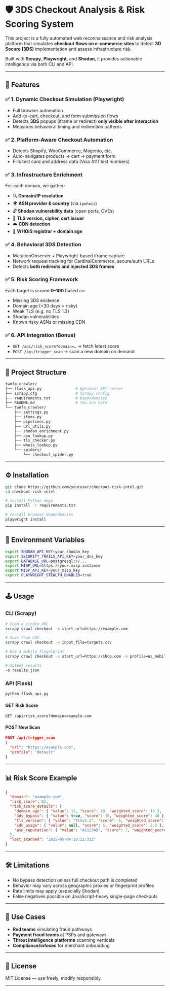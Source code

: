 # 🛡️ 3DS Checkout Analysis & Risk Scoring System

This project is a fully automated web reconnaissance and risk analysis platform that simulates **checkout flows on e-commerce sites** to detect **3D Secure (3DS)** implementation and assess infrastructure risk.

Built with **Scrapy**, **Playwright**, and **Shodan**, it provides actionable intelligence via both CLI and API.

---

## 🚀 Features

### ✅ 1. Dynamic Checkout Simulation (Playwright)

* Full browser automation
* Add-to-cart, checkout, and form submission flows
* Detects **3DS** popups (iframe or redirect) **only visible after interaction**
* Measures behavioral timing and redirection patterns

### ✅ 2. Platform-Aware Checkout Automation

* Detects Shopify, WooCommerce, Magento, etc.
* Auto-navigates products → cart → payment form
* Fills test card and address data (Visa 4111 test numbers)

### ✅ 3. Infrastructure Enrichment

For each domain, we gather:

* 🔍 **Domain/IP resolution**
* 🌍 **ASN provider & country** (via `ipwhois`)
* 🔓 **Shodan vulnerability data** (open ports, CVEs)
* 🔐 **TLS version, cipher, cert issuer**
* ☁️ **CDN detection**
* 🧾 **WHOIS registrar + domain age**

### ✅ 4. Behavioral 3DS Detection

* MutationObserver + Playwright-based iframe capture
* Network request tracking for CardinalCommerce, secure/auth URLs
* Detects **both redirects and injected 3DS frames**

### ✅ 5. Risk Scoring Framework

Each target is scored **0–100** based on:

* Missing 3DS evidence
* Domain age (<30 days = risky)
* Weak TLS (e.g. no TLS 1.3)
* Shodan vulnerabilities
* Known risky ASNs or missing CDN

### ✅ 6. API Integration (Bonus)

* `GET /api/risk_score?domain=…` → fetch latest score
* `POST /api/trigger_scan` → scan a new domain on demand

---

## 🧱 Project Structure

```bash
twofa_crawler/
├── flask_api.py               # Optional API server
├── scrapy.cfg                 # Scrapy config
├── requirements.txt           # Dependencies
├── README.md                  # You are here
└── twofa_crawler/
    ├── settings.py
    ├── items.py
    ├── pipelines.py
    ├── url_utils.py
    ├── shodan_enrichment.py
    ├── asn_lookup.py
    ├── tls_checker.py
    ├── whois_lookup.py
    └── spiders/
        └── checkout_spider.py
```

---

## ⚙️ Installation

```bash
git clone https://github.com/youruser/checkout-risk-intel.git
cd checkout-risk-intel

# Install Python deps
pip install -r requirements.txt

# Install browser dependencies
playwright install
```

---

## 🔐 Environment Variables

```bash
export SHODAN_API_KEY=your_shodan_key
export SECURITY_TRAILS_API_KEY=your_dns_key
export DATABASE_URL=postgresql://...
export MISP_URL=https://your.misp.instance
export MISP_API_KEY=your_misp_key
export PLAYWRIGHT_STEALTH_ENABLED=true
```

---

## 🕹️ Usage

### CLI (Scrapy)

```bash
# Scan a single URL
scrapy crawl checkout -a start_url=https://example.com

# Scan from CSV
scrapy crawl checkout -a input_file=targets.csv

# Use a mobile fingerprint
scrapy crawl checkout -a start_url=https://shop.com -a profile=us_mobile_iphone

# Output results
-o results.json
```

### API (Flask)

```bash
python flask_api.py
```

#### GET Risk Score

```
GET /api/risk_score?domain=example.com
```

#### POST New Scan

```json
POST /api/trigger_scan
{
  "url": "https://example.com",
  "profile": "default"
}
```

---

## 📊 Risk Score Example

```json
{
  "domain": "example.com",
  "risk_score": 82,
  "risk_score_details": {
    "domain_age": { "value": 12, "score": 10, "weighted_score": 10 },
    "3ds_bypass": { "value": true, "score": 10, "weighted_score": 40 },
    "tls_version": { "value": "TLSv1.2", "score": 5, "weighted_score": 4 },
    "cdn_usage": { "value": null, "score": 5, "weighted_score": 2.5 },
    "asn_reputation": { "value": "AS12345", "score": 7, "weighted_score": 8.4 }
  },
  "last_scanned": "2025-05-04T10:22:33Z"
}
```

---

## 🛠️ Limitations

* No bypass detection unless full checkout path is completed
* Behavior may vary across geographic proxies or fingerprint profiles
* Rate limits may apply (especially Shodan)
* False negatives possible on JavaScript-heavy single-page checkouts

---

## 🧠 Use Cases

* **Red teams** simulating fraud pathways
* **Payment fraud teams** at PSPs and gateways
* **Threat intelligence platforms** scanning verticals
* **Compliance/infosec** for merchant onboarding

---

## 📝 License

MIT License — use freely, modify responsibly.

---
